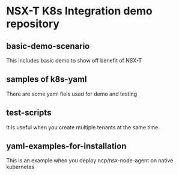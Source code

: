 # NSX-T K8s Integration demo repository

## basic-demo-scenario

This includes basic demo to show off benefit of NSX-T

## samples of k8s-yaml

There are some yaml fiels used for demo and testing

## test-scripts

It is useful when you create multiple tenants at the same time.

## yaml-examples-for-installation

This is an example when you deploy ncp/nsx-node-agent on native kubernetes
